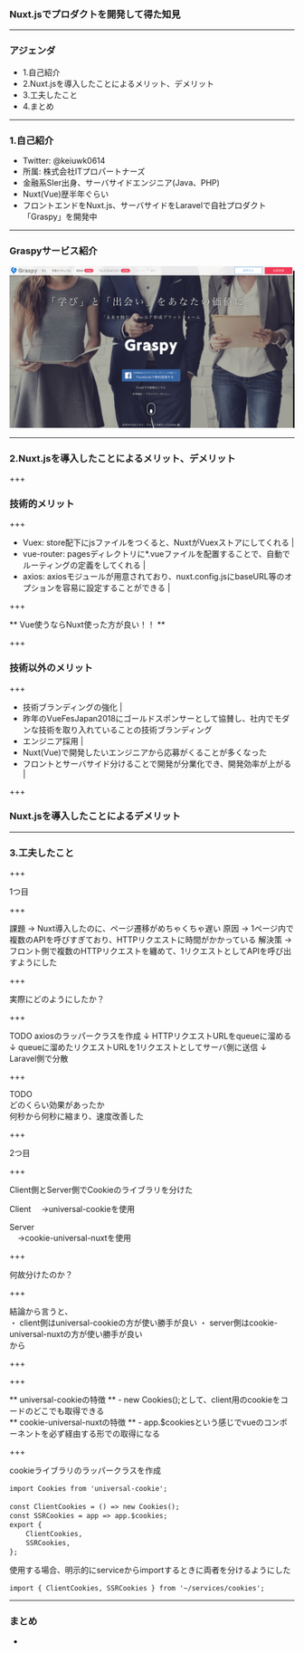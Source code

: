 ### Nuxt.jsでプロダクトを開発して得た知見


---


### アジェンダ

- 1.自己紹介  
- 2.Nuxt.jsを導入したことによるメリット、デメリット  
- 3.工夫したこと  
- 4.まとめ  

---


### 1.自己紹介

- Twitter: @keiuwk0614  
- 所属: 株式会社ITプロパートナーズ
- 金融系SIer出身、サーバサイドエンジニア(Java、PHP)
- Nuxt(Vue)歴半年ぐらい
- フロントエンドをNuxt.js、サーバサイドをLaravelで自社プロダクト「Graspy」を開発中

---

### Graspyサービス紹介

 ![image](graspy.png)

---

### 2.Nuxt.jsを導入したことによるメリット、デメリット

+++

### 技術的メリット

+++

- Vuex: store配下にjsファイルをつくると、NuxtがVuexストアにしてくれる |
- vue-router: pagesディレクトリに*.vueファイルを配置することで、自動でルーティングの定義をしてくれる |
- axios: axiosモジュールが用意されており、nuxt.config.jsにbaseURL等のオプションを容易に設定することができる | 

+++ 

** Vue使うならNuxt使った方が良い！！ ** 

+++

### 技術以外のメリット

+++

- 技術ブランディングの強化 | 
 - 昨年のVueFesJapan2018にゴールドスポンサーとして協賛し、社内でモダンな技術を取り入れていることの技術ブランディング
- エンジニア採用 |
 - Nuxt(Vue)で開発したいエンジニアから応募がくることが多くなった
- フロントとサーバサイド分けることで開発が分業化でき、開発効率が上がる |
 
+++ 

### Nuxt.jsを導入したことによるデメリット


---

### 3.工夫したこと

+++

1つ目

+++

<div style="text-align: left;">
課題  
→ Nuxt導入したのに、ページ遷移がめちゃくちゃ遅い   
原因  
→ 1ページ内で複数のAPIを呼びすぎており、HTTPリクエストに時間がかかっている  
解決策  
→ フロント側で複数のHTTPリクエストを纏めて、1リクエストとしてAPIを呼び出すようにした  
</div>

+++

実際にどのようにしたか？

+++

<div style="text-align: left;">
TODO  
axiosのラッパークラスを作成  
↓  
HTTPリクエストURLをqueueに溜める  
↓  
queueに溜めたリクエストURLを1リクエストとしてサーバ側に送信  
↓  
Laravel側で分散  
</div>

+++ 

TODO  
どのくらい効果があったか  
何秒から何秒に縮まり、速度改善した  

+++

2つ目

+++

Client側とServer側でCookieのライブラリを分けた  

<div style="text-align: left;">
Client  
　→universal-cookieを使用  

Server  
　→cookie-universal-nuxtを使用  
</div>

+++ 

何故分けたのか？

+++

<div style="text-align: left;">
結論から言うと、  
<br>
・ client側はuniversal-cookieの方が使い勝手が良い  
・ server側はcookie-universal-nuxtの方が使い勝手が良い  
<br>
から  
</div>
 
+++

+++

<div style="text-align: left;">
** universal-cookieの特徴 **    
 - new Cookies();として、client用のcookieをコードのどこでも取得できる  
 <br>
** cookie-universal-nuxtの特徴 **   
 - app.$cookiesという感じでvueのコンポーネントを必ず経由する形での取得になる  
</div>

+++

cookieライブラリのラッパークラスを作成

``` 
import Cookies from 'universal-cookie';

const ClientCookies = () => new Cookies();
const SSRCookies = app => app.$cookies;
export {
    ClientCookies,
    SSRCookies,
};
```
使用する場合、明示的にserviceからimportするときに両者を分けるようにした

```
import { ClientCookies, SSRCookies } from '~/services/cookies';
```



---

### まとめ

- 

